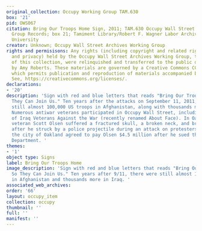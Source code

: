 ```yaml
---
original_collection: Occupy Working Group TAM.630
box: '21'
pid: OWS067
citation: Bring Our Troops Home Sign, 2011; TAM.630 Occupy Wall Street Archives Working
  Group Records; box 21; Tamiment Library/Robert F. Wagner Labor Archives, New York
  University
creator: Unknown; Occupy Wall Street Archives Working Group
rights and permisisons: Any rights (including copyright and related rights to publicity
  and privacy) held by the Occupy Wall Street Archives Working Group, the creator
  of this collection, were relinquished and transferred to the public domain in 2013
  by Amy Roberts. These materials are governed by a Creative Commons CC0 license,
  which permits publication and reproduction of materials accompanied by full attribution.
  See, https://creativecommons.org/licenses/.
declarations:
- '20'
description: 'Sign with red and blue letters that reads "Bring Our Troops Home So
  They Can Join Us." Ten years after the attacks on September 11, 2011, there were
  still almost 100,000 US troops in Afghanistan, along with thousands more in Iraq.
  Numerous antiwar veterans participated in Occupy Wall Street, including members
  of Iraq Veterans Against the War (recently renamed About Face). In Oakland,an antiwar
  veteran Scott Olsen suffered a fractured skull, a broken neck, and brain swelling
  after he struck by a police projectile during an attack on protesters. In 2014,
  the city of Oakland agreed to pay Olsen $4.5 million after he sued the Oakland Police
  Department. '
themes:
- '1'
object type: Signs
label: Bring Our Troops Home
image_description: 'Sign with red and blue letters that reads "Bring Our Troops Home
  So They Can Join Us." Ten years after 9/11, there were still almost 100,000 US troops
  in Afghanistan and thousands more in Iraq. '
associated_web_archives:
order: '66'
layout: occupy_item
collection: occupy
thumbnail: ''
full: ''
manifest: ''
---
```

